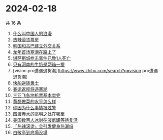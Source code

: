 # 2024-02-18

共 16 条

<!-- BEGIN ZHIHUSEARCH -->
<!-- 最后更新时间 Sun Feb 18 2024 08:42:43 GMT+0800 (China Standard Time) -->
1. [什么叫中国人的浪漫](https://www.zhihu.com/search?q=什么叫中国人的浪漫)
1. [热辣滚烫票房](https://www.zhihu.com/search?q=热辣滚烫票房)
1. [韩国和古巴建立外交关系](https://www.zhihu.com/search?q=韩国和古巴建立外交关系)
1. [龙年首场寒潮在路上了](https://www.zhihu.com/search?q=龙年首场寒潮在路上了)
1. [堪萨斯城枪击事件已致1人死亡](https://www.zhihu.com/search?q=堪萨斯城枪击事件已致1人死亡)
1. [只有河南的牛奶是两箱一提](https://www.zhihu.com/search?q=只有河南的牛奶是两箱一提)
1. [vision pro遭遇退货潮](https://www.zhihu.com/search?q=vision pro遭遇退货潮)
1. [快船逆转勇士](https://www.zhihu.com/search?q=快船逆转勇士)
1. [春运返程将遇寒潮](https://www.zhihu.com/search?q=春运返程将遇寒潮)
1. [三亚飞各地机票基本卖完](https://www.zhihu.com/search?q=三亚飞各地机票基本卖完)
1. [黄磊做菜的水平怎么样](https://www.zhihu.com/search?q=黄磊做菜的水平怎么样)
1. [你因为什么事情报过警](https://www.zhihu.com/search?q=你因为什么事情报过警)
1. [四渡赤水的高明之处在哪里](https://www.zhihu.com/search?q=四渡赤水的高明之处在哪里)
1. [美国数百人冰封在液氮罐等待复活](https://www.zhihu.com/search?q=美国数百人冰封在液氮罐等待复活)
1. [「热辣滚烫」会引发健身热潮吗](https://www.zhihu.com/search?q=「热辣滚烫」会引发健身热潮吗)
1. [白敬亭到底塌没塌](https://www.zhihu.com/search?q=白敬亭到底塌没塌)
<!-- END ZHIHUSEARCH -->
